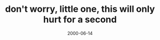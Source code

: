 ---
layout: base.njk
title : 'don&#39;t worry, little one, this will only hurt for a second' 
view_title : 'don&#39;t worry, little one, this will only hurt for a second' 
year : '2000' 
date : '2000-06-14' 
img_file : '/drawing/somegod.png' 
html_file : 'littleone' 
next_html : 'findgod.html' 
year_order : '409' 
permalink : "title/{{html_file}}.html"
---
